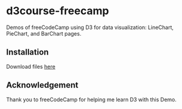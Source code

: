 # d3course-freecamp

Demos of freeCodeCamp using D3 for data visualization:  LineChart, PieChart, and BarChart pages.

## Installation

Download files [here](https://github.com/Stevegolden12/d3course-freecamp)

## Acknowledgement

Thank you to freeCodeCamp for helping me learn D3 with this Demo.
